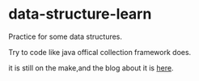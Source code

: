 # data-structure-learn

Practice for some data structures.

Try to code like java offical collection framework does.

it is still on the make,and the blog about it is [here](https://www.leechain.top/blog/2017/10/15-java-my-collections-framework.html).
